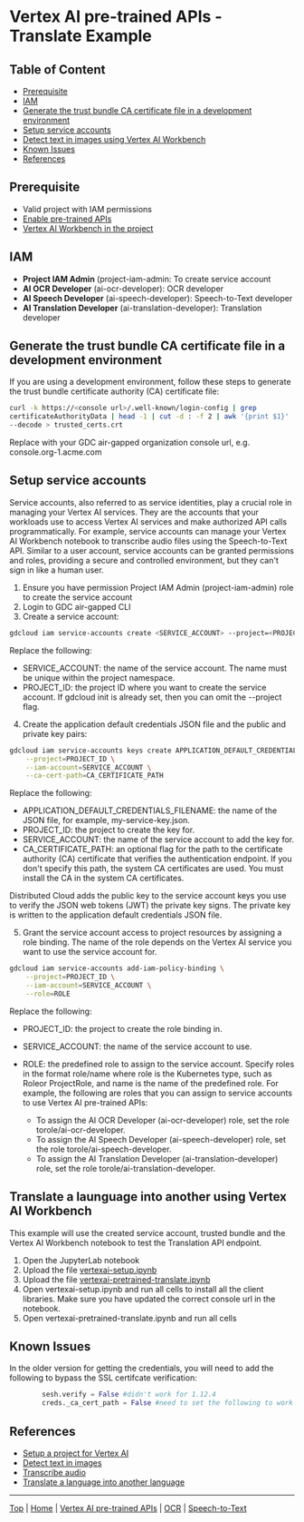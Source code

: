 # Vertex AI pre-trained APIs - Translate Example

## Table of Content
- [Prerequisite](#prerequisite)
- [IAM](#iam)
- [Generate the trust bundle CA certificate file in a development environment](#generate-the-trust-bundle-ca-certificate-file-in-a-development-environment)
- [Setup service accounts](#setup-service-accounts)
- [Detect text in images using Vertex AI Workbench](#detect-text-in-images-using-vertex-ai-workbench)
- [Known Issues](#known-issues)
- [References](#references)

## Prerequisite
- Valid project with IAM permissions
- [Enable pre-trained APIs](/docs/vertex-ai-pretained-api.md)
- [Vertex AI Workbench in the project](/docs/vertex-ai-workbench.md)

## IAM
- **Project IAM Admin** (project-iam-admin: To create service account
- **AI OCR Developer** (ai-ocr-developer): OCR developer 
- **AI Speech Developer** (ai-speech-developer): Speech-to-Text developer 
- **AI Translation Developer** (ai-translation-developer): Translation developer 

## Generate the trust bundle CA certificate file in a development environment
If you are using a development environment, follow these steps to generate the trust bundle certificate authority (CA) certificate file:
```bash
curl -k https://<console url>/.well-known/login-config | grep
certificateAuthorityData | head -1 | cut -d : -f 2 | awk '{print $1}' | sed 's/"//g' | base64
--decode > trusted_certs.crt
```

Replace <console url> with your GDC air-gapped organization console url, e.g. console.org-1.acme.com


## Setup service accounts
Service accounts, also referred to as service identities, play a crucial role in managing your Vertex AI services. They are the accounts that your workloads use to access Vertex AI services and make authorized API calls programmatically. For example, service accounts can manage your Vertex AI Workbench notebook to transcribe audio files using the Speech-to-Text API. Similar to a user account, service accounts can be granted permissions and roles, providing a secure and controlled environment, but they can't sign in like a human user.

1. Ensure you have permission Project IAM Admin (project-iam-admin) role to create the service account
2. Login to GDC air-gapped CLI
3. Create a service account:
```bash
gdcloud iam service-accounts create <SERVICE_ACCOUNT> --project=<PROJECT_ID>
```
Replace the following:

- SERVICE_ACCOUNT: the name of the service account. The name must be unique within the project namespace.
- PROJECT_ID: the project ID where you want to create the service account. If gdcloud init is already set, then you can omit the --project flag.

4. Create the application default credentials JSON file and the public and private key pairs:
```bash
gdcloud iam service-accounts keys create APPLICATION_DEFAULT_CREDENTIALS_FILENAME \
    --project=PROJECT_ID \
    --iam-account=SERVICE_ACCOUNT \
    --ca-cert-path=CA_CERTIFICATE_PATH
```
Replace the following:

- APPLICATION_DEFAULT_CREDENTIALS_FILENAME: the name of the JSON file, for example, my-service-key.json.
- PROJECT_ID: the project to create the key for.
- SERVICE_ACCOUNT: the name of the service account to add the key for.
- CA_CERTIFICATE_PATH: an optional flag for the path to the certificate authority (CA) certificate that verifies the authentication endpoint. If you don't specify this path, the system CA certificates are used. You must install the CA in the system CA certificates.

Distributed Cloud adds the public key to the service account keys you use to verify the JSON web tokens (JWT) the private key signs. The private key is written to the application default credentials JSON file.

5. Grant the service account access to project resources by assigning a role binding. The name of the role depends on the Vertex AI service you want to use the service account for.

```bash
gdcloud iam service-accounts add-iam-policy-binding \
    --project=PROJECT_ID \
    --iam-account=SERVICE_ACCOUNT \
    --role=ROLE
```
Replace the following:

- PROJECT_ID: the project to create the role binding in.
- SERVICE_ACCOUNT: the name of the service account to use.
- ROLE: the predefined role to assign to the service account. Specify roles in the format role/name where role is the Kubernetes type, such as Roleor ProjectRole, and name is the name of the predefined role. For example, the following are roles that you can assign to service accounts to use Vertex AI pre-trained APIs:

    - To assign the AI OCR Developer (ai-ocr-developer) role, set the role torole/ai-ocr-developer.
    - To assign the AI Speech Developer (ai-speech-developer) role, set the role torole/ai-speech-developer.
    - To assign the AI Translation Developer (ai-translation-developer) role, set the role torole/ai-translation-developer.


## Translate a launguage into another using Vertex AI Workbench
This example will use the created service account, trusted bundle and the Vertex AI Workbench notebook to test the Translation API endpoint.

1. Open the JupyterLab notebook
2. Upload the file [vertexai-setup.ipynb](/notebooks/vertexai-setup.ipynb) 
3. Upload the file [vertexai-pretrained-translate.ipynb](/notebooks/vertexai-pretrained-translate.ipynb)
4. Open vertexai-setup.ipynb and run all cells to install all the client libraries. Make sure you have updated the correct console url in the notebook.
5. Open vertexai-pretrained-translate.ipynb and run all cells

## Known Issues
In the older version for getting the credentials, you will need to add the following to bypass the SSL certifcate verification:

```python
        sesh.verify = False #didn't work for 1.12.4
        creds._ca_cert_path = False #need to set the following to work
```

## References
- [Setup a project for Vertex AI](https://cloud.devsite.corp.google.com/distributed-cloud/hosted/docs/latest/gdch/application/ao-user/vertex-ai-set-up-project)
- [Detect text in images](https://cloud.devsite.corp.google.com/distributed-cloud/hosted/docs/latest/gdch/application/ao-user/vertex-ai-ocr)
- [Transcribe audio](https://cloud.devsite.corp.google.com/distributed-cloud/hosted/docs/latest/gdch/application/ao-user/vertex-ai-stt)
- [Translate a language into another language](https://cloud.devsite.corp.google.com/distributed-cloud/hosted/docs/latest/gdch/application/ao-user/vertex-ai-translation)

---
[Top](#) | [Home](/README.md) | [Vertex AI pre-trained APIs](/docs/vertex-ai-pretained-api.md) | [OCR](/docs/vertex-ai-pretained-ocr.md) | [Speech-to-Text](/docs/vertex-ai-pretained-stt.md)
